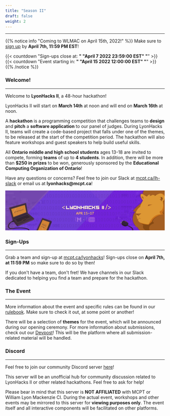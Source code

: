 ```yaml
---
title: "Season II"
draft: false
weight: 2
---
```

---

<style>
    #chapter p {
    font-size: 1.05rem !important;
    line-height: 1.6rem !important;
}</style>

{{% notice info "Coming to WLMAC on April 15th, 2022!" %}}
Make sure to [sign up](#Sign-Ups) by **April 7th, 11:59 PM EST**!

{{< countdown "Sign-ups close at: <b>" "April 7 2022 23:59:00 EST" "</b>" >}}
{{< countdown "Event starting in: <b>" "April 15 2022 12:00:00 EST" "</b>" >}}
{{% /notice %}}

### Welcome!

---
Welcome to **LyonHacks II**, a 48-hour hackathon!

LyonHacks II will start on **March 14th** at noon and will end on **March 16th** at noon.

A **hackathon** is a programming competition that challenges teams to **design** and **pitch** a **software application** to our panel of judges. During LyonHacks II, teams will create a code-based project that falls under one of the themes, to be released at the start of the competition period. The hackathon will also feature workshops and guest speakers to help build useful skills.

All **Ontario middle and high school students** ages 13-18 are invited to compete, forming **teams** of up to **4 students**. In addition, there will be more than **$250 in prizes** to be won, generously sponsored by the **Educational Computing Organization of Ontario**!

Have any questions or concerns? Feel free to join our Slack at [mcpt.ca/lh-slack](https://mcpt.ca/lh-slack) or email us at __lyonhacks@mcpt.ca__!

![Banner](/img/LyonHacksIIBanner.png)

### Sign-Ups

---

Grab a team and sign-up at [mcpt.ca/lyonhacks](https://mcpt.ca/lyonhacks)! Sign-ups close on **April 7th, at 11:59 PM** so make sure to do so by then! 

If you don't have a team, don't fret! We have channels in our Slack dedicated to helping you find a team and prepare for the hackathon.

### The Event

---

More information about the event and specific rules can be found in our [rulebook](https://docs.google.com/document/d/1jra_tZPOkqCO1yKOgE7I1qiWu-b4kjU2enf58-ioWf4/edit). Make sure to check it out, at some point or another!

There will be a selection of **themes** for the event, which will be announced during our opening ceremony. For more information about submissions, check out our [Devpost](https://lyonhacks-ii.devpost.com/)! This will be the platform where all submission-related material will be handled.

### Discord

---

Feel free to join our community Discord server [here](https://discord.gg/dKNwwTQMma)! 

This server will be an unofficial hub for community discussion related to LyonHacks II or other related hackathons. Feel free to ask for help!

Please bear in mind that this server is **NOT AFFILIATED** with MCPT or William Lyon Mackenzie CI. During the actual event, workshops and other events may be mirrored to this server for **viewing purposes only**. The event itself and all interactive components will be facilitated on other platforms.

